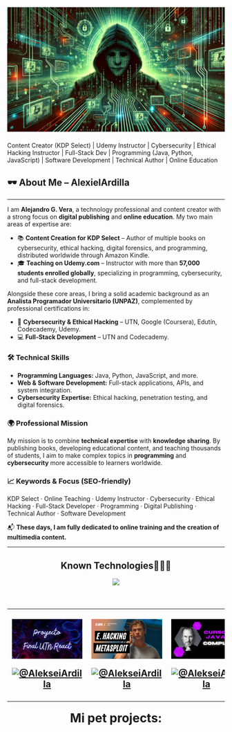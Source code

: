  <a href="https://www.youtube.com/@AlekseiArdilla">![imagen de portada Github](Banner_github_hacker_2.jpg)</a>
---
Content Creator (KDP Select) | Udemy Instructor | Cybersecurity | Ethical Hacking Instructor | Full-Stack Dev | Programming (Java, Python, JavaScript) | Software Development | Technical Author | Online Education

## 🕶️ About Me – AlexielArdilla
---
I am **Alejandro G. Vera**, a technology professional and content creator with a strong focus on **digital publishing** and **online education**. My two main areas of expertise are:

* 📚 **Content Creation for KDP Select** – Author of multiple books on cybersecurity, ethical hacking, digital forensics, and programming, distributed worldwide through Amazon Kindle.
* 🎓 **Teaching on Udemy.com** – Instructor with more than **57,000 students enrolled globally**, specializing in programming, cybersecurity, and full-stack development.

Alongside these core areas, I bring a solid academic background as an **Analista Programador Universitario (UNPAZ)**, complemented by professional certifications in:

* 🔐 **Cybersecurity & Ethical Hacking** – UTN, Google (Coursera), Edutín, Codecademy, Udemy.
* 💻 **Full-Stack Development** – UTN and Codecademy.

### 🛠️ Technical Skills

* **Programming Languages:** Java, Python, JavaScript, and more.
* **Web & Software Development:** Full-stack applications, APIs, and system integration.
* **Cybersecurity Expertise:** Ethical hacking, penetration testing, and digital forensics.

### 🌍 Professional Mission

My mission is to combine **technical expertise** with **knowledge sharing**. By publishing books, developing educational content, and teaching thousands of students, I aim to make complex topics in **programming** and **cybersecurity** more accessible to learners worldwide.

### 📈 Keywords & Focus (SEO-friendly)

KDP Select · Online Teaching · Udemy Instructor · Cybersecurity · Ethical Hacking · Full-Stack Developer · Programming · Digital Publishing · Technical Author · Software Development

📬 **These days, I am fully dedicated to online training and the creation of multimedia content.**

---

<h2 align="center">Known Technologies👨🏻‍💻</h2>
<!--tech stack icons-->
<p align="center">
  <a href="https://skillicons.dev">
    <img src="https://skillicons.dev/icons?i=c,java,css,html,js,react,angular,nodejs,typescript,mysql,firebase,git,github,materialui,postman,eclipse,vscode,bash,linux,ai,ps&perline=14" />
  </a>
</p>

<!--Prueba-->
<div id="youtube">
<h2 align="center"Algunos videos de IT de mi canal de Youtube👨🏻‍💻</h2>

<table align="left" >
<tr border="none">
  
  <td width="25%" align="center">
    <p align="center">
     <a href="https://youtu.be/kZGMsQIA8Ws" title="Go to Source">
        <img align="center" width=100% src="reactutn.png"   alt="VIDEO" /></a>
      </p>
    <p align="center">
        <a href="https://youtu.be/kZGMsQIA8Ws" target="blank"><img align="center" src="https://img.shields.io/badge/YouTube-FF0000?style=for-the-badge&logo=youtube&logoColor=white" alt="@AlekseiArdilla"  /></a>
    </p>       
</td>
  
<td width="25%" align="center">
    <p align="center">
     <a href="https://youtu.be/I5KALz2E6uw" title="Go to Source">
        <img align="center" width=100% src="ethicalhackingmsf.png"   alt="VIDEO" /></a>
      </p>
    <p align="center">
        <a href="https://youtu.be/I5KALz2E6uw" target="blank"><img align="center" src="https://img.shields.io/badge/YouTube-FF0000?style=for-the-badge&logo=youtube&logoColor=white" alt="@AlekseiArdilla"  /></a>
     </p>       
</td>
  
  <td width="25%" align="center">
    <p align="center">
     <a href="https://youtu.be/Fuii0ibbHDI" title="Go to Source">
        <img align="center" width=100% src="javaSEcompleto.png" alt="VIDEO" /></a>
      </p>
    <p align="center">
        <a href="https://youtu.be/Fuii0ibbHDI" target="blank"><img align="center" src="https://img.shields.io/badge/YouTube-FF0000?style=for-the-badge&logo=youtube&logoColor=white" alt="@AlekseiArdilla"  /></a>
    </p>       
</td>

   <td width="25%" align="center">
    <p align="center">
     <a href="https://youtu.be/ezV5Fv_x6zg" title="Go to Source">
        <img align="center" width=100% src="pythondesdecero.png" alt="VIDEO" /></a>
      </p>
    <p align="center">
        <a href="https://youtu.be/ezV5Fv_x6zg" target="blank"><img align="center" src="https://img.shields.io/badge/YouTube-FF0000?style=for-the-badge&logo=youtube&logoColor=white" alt="@AlekseiArdilla"  /></a>
    </p>       
</td>
  
</tr>
</table>
  </div>
<br>
<br><br>
<h1 align="center">Mi pet projects:</h1>
